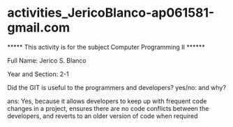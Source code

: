 # activities_JericoBlanco-ap061581-gmail.com
***** This activity is for the subject Computer Programming II ******

Full Name: Jerico S. Blanco

Year and Section: 2-1

Did the GIT is useful to the programmers and developers? yes/no: and why?

ans: Yes, because it allows developers to keep up with frequent code changes in a project, ensures there are no code conflicts between the developers, and reverts to an older version of code when required
